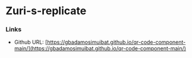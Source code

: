 # Zuri-s-replicate
### Links


- Github URL: [https://gbadamosimuibat.github.io/qr-code-component-main/](https://gbadamosimuibat.github.io/qr-code-component-main/)
